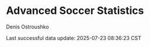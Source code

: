 # Advanced Soccer Statistics
Denis Ostroushko

<!-- gfm -->

Last successful data update: 2025-07-23 08:36:23 CST
